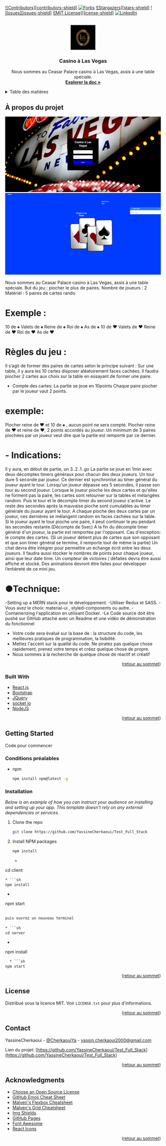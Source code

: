 <div id="top"></div>

[![Contributors][contributors-shield]][contributors-url]
[![Forks][forks-shield]][forks-url]
[![Stargazers][stars-shield]][stars-url]
[![Issues][issues-shield]][issues-url]
[![MIT License][license-shield]][license-url]
[![LinkedIn][linkedin-shield]][linkedin-url]



<!-- PROJECT LOGO -->
<br />
<div align="center">
  <a href="https://github.com/YassineCherkaoui/Test_Full_Stack">
    <img src="./screenshots/logo.jpg" alt="Logo" width="80" height="80">
  </a>

  <h3 align="center">Casino à Las Vegas</h3>

  <p align="center">
    Nous sommes au Ceasar Palace casino à Las Vegas, assis à une table spéciale.
    <br />
    <a href="https://github.com/YassineCherkaoui/Test_Full_Stack"><strong>Explorer la doc »</strong></a>
    <br />
  </p>
</div>



<!-- TABLE OF CONTENTS -->
<details>
  <summary>Table des matières</summary>
  <ol>
    <li>
      <a href="#about-the-project">À propos du projet</a>
      <ul>
        <li><a href="#built-with">Construit avec</a></li>
      </ul>
    </li>
    <li>
      <a href="#getting-started">Commencer</a>
      <ul>
        <li><a href="#prerequisites">Prerequisites</a></li>
        <li><a href="#installation">Installation</a></li>
      </ul>
    </li>
  </ol>
</details>



<!-- ABOUT THE PROJECT -->
## À propos du projet

[![Product Name Screen Shot][product-screenshot]](https://example.com)
[![Product Name Screen Shot][product-screenshot_2]](https://example.com)

Nous sommes au Ceasar Palace casino à Las Vegas, assis à une table spéciale.
But du jeu : piocher le plus de paires.
Nombre de joueurs : 2
Matériel : 5 paires de cartes rando

# Exemple :
10 de ♠
Valets de ♠
Reine de ♠
Roi de ♠
As de ♠
10 de ♥
Valets de ♥
Reine de ♥
Roi de ♥
As de ♥
# Règles du jeu :
Il s’agit de former des paires de cartes selon le principe suivant :
Sur une table, il y aura les 10 cartes disposer aléatoirement faces cachées. Il faudra
piocher 2 cartes aux choix sur la table en essayant de former une paire.
- Compte des cartes:
La partie se joue en 10points
Chaque paire piocher par le joueur vaut 2 points.
# exemple:
Piocher reine de ♥ et 10 de ♠ , aucun point ne sera compté.
Piocher reine de ♥ et reine de ♥, 2 points accordés au joueur.
Un minimum de 3 paires piochées par un joueur veut dire que la partie est remporté par ce
dernier.
# - Indications:
Il y aura, en début de partie, un 3..2..1..go
La partie se joue en 1min avec deux décomptes timers généraux pour chacun des deux
joueurs.
Un tour dure 5 seconde par joueur. Ce dernier est synchronisé au timer général du joueur
ayant le tour.
Lorsqu'un joueur dépasse ses 5 secondes, il passe son tour au second joueur.
Lorsque le joueur pioche les deux cartes et qu'elles ne forment pas la paire, les cartes sont
retourner sur la tables et mélangées random.
Puis le tour et le décompte timer du second joueur s'active.
Le reste des secondes après la mauvaise pioche sont cumulables au timer générale du joueur
ayant le tour.
A chaque pioche des deux cartes par un joueur, ces dernières se mélangent random en faces
cachées sur la table.
Si le joueur ayant le tour pioche une paire, il peut continuer le jeu pendant les secondes
restante.(Décompte de 5sec)
A la fin du décompte timer général d'un joueur, la partie est remportée par l'opposant.
Cas d'exception: le compte des cartes.
(Si un joueur détient plus de cartes que son opposant et que son timer général se termine, il
remporte tout de même la partie)
Un chat devra être intégrer pour permettre un échange écrit entre les deux joueurs.
Il faudra aussi stocker le nombres de points pour chaque joueur, ainsi que leur date time.
Un compteur de victoires / défaites devra être aussi affiché et stocké.
Des animations devront être faites pour développer l’entièreté de ce mini jeu.
# ●Technique:
-Setting up a MERN stack pour le développement.
-Utiliser Redux et SASS.
-Vous avez le choix: material-ui , styled-components ou autre.
-Containerizing l'application en utilisant Docker.
-Le Code source doit être pushé sur GitHub attaché avec un Readme et une vidéo de
démonstration du fonctionnel
- Votre code sera évalué sur la base de : la structure du code, les meilleures pratiques de 
programmation, la lisibilité.
- Mettez l'accent sur la qualité du code. Ne piratez pas quelque chose rapidement, prenez votre 
temps et créez quelque chose de propre.
- Nous sommes à la recherche de quelque chose de réactif et créatif

<p align="right">(<a href="#top">retour au sommet</a>)</p>



### Built With
* [React.js](https://reactjs.org/)
* [Bootstrap](https://getbootstrap.com)
* [JQuery](https://jquery.com)
* [socket io](https://socket.io/)
* [NodeJS](https://nodejs.org/)

<p align="right">(<a href="#top">retour au sommet</a>)</p>



<!-- GETTING STARTED -->
## Getting Started

Code pour commencer

### Conditions préalables
* npm
  ```sh
  npm install npm@latest -g
  ```

### Installation

_Below is an example of how you can instruct your audience on installing and setting up your app. This template doesn't rely on any external dependencies or services._

1. Clone the repo
   ```sh
   git clone https://github.com/YassineCherkaoui/Test_Full_Stack
   ```
3. Install NPM packages
   ```sh
   npm install
   ```
   * ```sh
  cd client
  ```
  * ```sh
  npm install
  ```
  * ```sh
  npm start
  ```

  puis ouvrez un nouveau terminal

  * ```sh
  cd server
  ```
  * ```sh
  npm install
  ```
    * ```sh
  npm start
  ```

<p align="right">(<a href="#top">retour au sommet</a>)</p>


<!-- LICENSE -->
## License

Distribué sous la licence MIT. Voir `LICENSE.txt` pour plus d'informations.

<p align="right">(<a href="#top">retour au sommet</a>)</p>



<!-- CONTACT -->
## Contact

YassineCherkaoui - [@CherkaouiYa](https://twitter.com/CherkaouiYa) - yassin.cherkaoui2000@gmail.com

Lien du projet: [https://github.com/YassineCherkaoui/Test_Full_Stack](https://github.com/YassineCherkaoui/Test_Full_Stack)

<p align="right">(<a href="#top">retour au sommet</a>)</p>



<!-- ACKNOWLEDGMENTS -->
## Acknowledgments


* [Choose an Open Source License](https://choosealicense.com)
* [GitHub Emoji Cheat Sheet](https://www.webpagefx.com/tools/emoji-cheat-sheet)
* [Malven's Flexbox Cheatsheet](https://flexbox.malven.co/)
* [Malven's Grid Cheatsheet](https://grid.malven.co/)
* [Img Shields](https://shields.io)
* [GitHub Pages](https://pages.github.com)
* [Font Awesome](https://fontawesome.com)
* [React Icons](https://react-icons.github.io/react-icons/search)

<p align="right">(<a href="#top">retour au sommet</a>)</p>


[contributors-url]: https://github.com/YassineCherkaoui/Test_Full_Stack/graphs/contributors
[forks-shield]: https://img.shields.io/github/forks/othneildrew/Best-README-Template.svg?style=for-the-badge
[forks-url]: https://github.com/YassineCherkaoui/Test_Full_Stack/network/members
[stars-url]: https://github.com/YassineCherkaoui/Test_Full_Stack/stargazers
[issues-url]: https://github.com/YassineCherkaoui/Test_Full_Stack/issues
[license-url]: https://github.com/YassineCherkaoui/Test_Full_Stack/
[linkedin-shield]: https://img.shields.io/badge/-LinkedIn-black.svg?style=for-the-badge&logo=linkedin&colorB=555
[linkedin-url]: https://linkedin.com/in/cherkaouiya
[product-screenshot]: Screenshots/login_Page.png
[product-screenshot_2]: Screenshots/Game_Page.png
